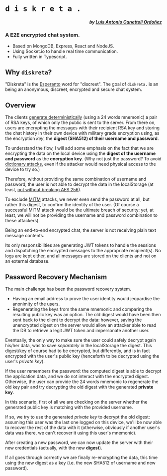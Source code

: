 # `d i s k r e t a .`

##### <div align="right">by [Luis Antonio Canettoli Ordoñez](http://luisanton.io)</div>
### A E2E encrypted chat system.

- Based on MongoDB, Express, React and NodeJS.
- Using Socket.io to handle real time communication.
- Fully written in Typescript.

## Why `diskreta`?

"Diskreta" is the [Esperanto](https://en.wikipedia.org/wiki/Esperanto) word for "discreet".
The goal of `diskreta.` is an being an anonymous, discreet, encrypted and secure chat system.

## Overview

The clients [generate deterministically](https://stackoverflow.com/questions/72047474/how-to-generate-safe-rsa-keys-deterministically-using-a-seed/72047475#72047475) (using a 24 words mnemonic) a pair of RSA keys, of which only the public is sent to the server.
From there on, users are encrypting the messages with their recipient RSA key and storing the chat history in their own device with military grade encryption using, as the encryption _key_, the **digest (SHA512) of their username and password**. 

To understand the flow, I will add some emphasis on the fact that we are encrypting the data on the local device using the **digest of the username and password** as the **encryption key**. (Why not just the password? To avoid [dictionary attacks](https://en.wikipedia.org/wiki/Dictionary_attack), even if the attacker would need physical access to the device to try so.)

Therefore, without providing the same combination of username and password, the user is not able to decrypt the data in the localStorage (at least, [not without breaking AES 256](https://crypto.stackexchange.com/questions/46559/what-are-the-chances-that-aes-256-encryption-is-cracked)). 

To exclude [MITM](https://en.wikipedia.org/wiki/Man-in-the-middle_attack) attacks, we never even send the password at all, but rather this digest, to confirm the identity of the user. (Of course a successful MITM attack would be the ultimate breach of security: yet, at least, we will not be providing the username and password combination to these attackers).

Being an end-to-end encrypted chat, the server is not receiving plain text message contents.

Its only responsibilities are generating JWT tokens to handle the sessions and dispatching the encrypted messages to the appropriate recipient(s).
No logs are kept either, and all messages are stored on the clients and not on an external database.

## Password Recovery Mechanism

The main challenge has been the password recovery system.

- Having an email address to prove the user identity would jeopardise the anonimity of the users. 
- Regenerating the keys from the same mnemonic and comparing the resulting public key was an option. The old digest would have been then sent back to the client to decrypt the data: however, saving the unencrypted digest on the server would allow an attacker able to read the DB to retrieve a legit JWT token and impersonate another user.

Eventually, the only way to make sure the user could safely decrypt again his/her data, was to save _separately_ in the localStorage the digest. This digest/key of course had to be encrypted, but differently, and is in fact encrypted with the user's public key (henceforth to be decrypted using the user's _private key_).

If the user remembers the password: the computed digest is able to decrypt the application data, and we do not interact with the encrypted digest.
Otherwise, the user can provide the 24 words mnemonic to regenerate the old key pair and try decrypting the old digest with the generated **private key**.

In this scenario, first of all we are checking on the server whether the generated public key is matching with the provided username.

If so, we try to use the generated _private key_ to decrypt the old digest: assuming this user was the last one logged on this device, we'll be now able to recover the rest of the data with it (otherwise, obviously if another user's data was there, we can't recover it using this user's mnemonic).

After creating a new password, we can now update the server with their new credentials (actually, with the new **digest**).

If all goes through correctly we are finally re-encrypting the data, this time using the new digest as a key (i.e. the new SHA512 of username and new password).
